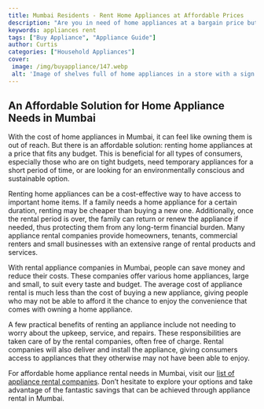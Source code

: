 ```yaml
---
title: Mumbai Residents - Rent Home Appliances at Affordable Prices
description: "Are you in need of home appliances at a bargain price but dont want to commit to a long-term purchase Let us provide you with all the home appliances you need at an affordable rental cost Read this blog to know more"
keywords: appliances rent
tags: ["Buy Appliance", "Appliance Guide"]
author: Curtis
categories: ["Household Appliances"]
cover: 
 image: /img/buyappliance/147.webp
 alt: 'Image of shelves full of home appliances in a store with a sign saying Home Appliances on Rent in Mumbai'
---
```

## An Affordable Solution for Home Appliance Needs in Mumbai

With the cost of home appliances in Mumbai, it can feel like owning them is out of reach. But there is an affordable solution: renting home appliances at a price that fits any budget. This is beneficial for all types of consumers, especially those who are on tight budgets, need temporary appliances for a short period of time, or are looking for an environmentally conscious and sustainable option. 

Renting home appliances can be a cost-effective way to have access to important home items. If a family needs a home appliance for a certain duration, renting may be cheaper than buying a new one. Additionally, once the rental period is over, the family can return or renew the appliance if needed, thus protecting them from any long-term financial burden. Many appliance rental companies provide homeowners, tenants, commercial renters and small businesses with an extensive range of rental products and services. 

With rental appliance companies in Mumbai, people can save money and reduce their costs. These companies offer various home appliances, large and small, to suit every taste and budget. The average cost of appliance rental is much less than the cost of buying a new appliance, giving people who may not be able to afford it the chance to enjoy the convenience that comes with owning a home appliance. 

A few practical benefits of renting an appliance include not needing to worry about the upkeep, service, and repairs. These responsibilities are taken care of by the rental companies, often free of charge. Rental companies will also deliver and install the appliance, giving consumers access to appliances that they otherwise may not have been able to enjoy. 

For affordable home appliance rental needs in Mumbai, visit our [list of appliance rental companies](./pages/appliance-rental). Don’t hesitate to explore your options and take advantage of the fantastic savings that can be achieved through appliance rental in Mumbai.
